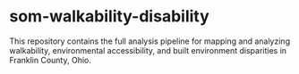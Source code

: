# som-walkability-disability
This repository contains the full analysis pipeline for mapping and analyzing walkability, environmental accessibility, and built environment disparities in Franklin County, Ohio.
